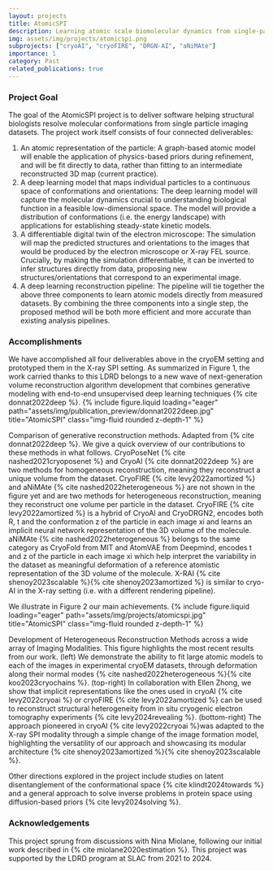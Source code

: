 ```yaml
---
layout: projects
title: AtomicSPI
description: Learning atomic scale biomolecular dynamics from single-particle imaging data.
img: assets/img/projects/atomicspi.png
subprojects: ["cryoAI", "cryoFIRE", "DRGN-AI", "aNiMAte"]
importance: 1
category: Past
related_publications: true
---
```


### Project Goal
The goal of the AtomicSPI project is to deliver software helping structural biologists resolve molecular conformations from single particle imaging datasets. The project work itself consists of four connected deliverables:
1. An atomic representation of the particle: A graph-based atomic model will enable the application of physics-based priors during refinement, and will be fit directly to data, rather than fitting to an intermediate reconstructed 3D map (current practice).
2. A deep learning model that maps individual particles to a continuous space of conformations and orientations: The deep learning model will capture the molecular dynamics crucial to understanding biological function in a feasible low-dimensional space. The model will provide a distribution of conformations (i.e. the energy landscape) with applications for establishing steady-state kinetic models.
3. A differentiable digital twin of the electron microscope: The simulation will map the predicted structures and orientations to the images that would be produced by the electron microscope or X-ray FEL source. Crucially, by making the simulation differentiable, it can be inverted to infer structures directly from data, proposing new structures/orientations that correspond to an experimental image.
4. A deep learning reconstruction pipeline: The pipeline will tie together the above three components to learn atomic models directly from measured datasets. By combining the three components into a single step, the proposed method will be both more efficient and more accurate than existing analysis pipelines.

### Accomplishments
We have accomplished all four deliverables above in the cryoEM setting and prototyped them in the X-ray SPI setting. As summarized in Figure 1, the work carried thanks to this LDRD belongs to a new wave of next-generation volume reconstruction algorithm development that combines generative modeling with end-to-end unsupervised deep learning techniques {% cite donnat2022deep %}.
{% include figure.liquid loading="eager" path="assets/img/publication_preview/donnat2022deep.jpg" title="AtomicSPI" class="img-fluid rounded z-depth-1" %}
<div class="caption">
    Comparison of generative reconstruction methods. Adapted from {% cite donnat2022deep %}. We give a quick overview of our contributions to these methods in what follows. CryoPoseNet {% cite nashed2021cryoposenet %} and CryoAI {% cite donnat2022deep %} are two methods for homogeneous reconstruction, meaning they reconstruct a unique volume from the dataset. CryoFIRE {% cite levy2022amortized %} and aNiMAte {% cite nashed2022heterogeneous %} are not shown in the figure yet and are two methods for heterogeneous reconstruction, meaning they reconstruct one volume per particle in the dataset. CryoFIRE {% cite levy2022amortized %} is a hybrid of CryoAI and CryoDRGN2, encodes both R, t and the conformation z of the particle in each image xi and learns an implicit neural network representation of the 3D volume of the molecule. aNiMAte {% cite nashed2022heterogeneous %} belongs to the same category as CryoFold from MIT and AtomVAE from Deepmind, encodes t and z of the particle in each image xi which help interpret the variability in the dataset as meaningful deformation of a reference atomistic representation of the 3D volume of the molecule. X-RAI {% cite shenoy2023scalable %}{% cite shenoy2023amortized %} is similar to cryo-AI in the X-ray setting (i.e. with a different rendering pipeline).
</div>

We illustrate in Figure 2 our main achievements.
{% include figure.liquid loading="eager" path="assets/img/projects/atomicspi.jpg" title="AtomicSPI" class="img-fluid rounded z-depth-1" %}
<div class="caption">
    Development of Heterogeneous Reconstruction Methods across a wide array of Imaging Modalities. This figure highlights the most recent results from our work. (left) We demonstrate the ability to fit large atomic models to each of the images in experimental cryoEM datasets, through deformation along their normal modes {% cite nashed2022heterogeneous %}{% cite koo2023cryochains %}. (top-right) In collaboration with Ellen Zhong, we show that implicit representations like the ones used in cryoAI {% cite levy2022cryoai %} or cryoFIRE {% cite levy2022amortized %} can be used to reconstruct structural heterogeneity from in situ cryogenic electron tomography experiments {% cite levy2024revealing %}. (bottom-right) The approach pioneered in cryoAI {% cite levy2022cryoai %}was adapted to the X-ray SPI modality through a simple change of the image formation model, highlighting the versatility of our approach and showcasing its modular architecture {% cite shenoy2023amortized %}{% cite shenoy2023scalable %}.
</div>

Other directions explored in the project include studies on latent disentanglement of the conformational space {% cite klindt2024towards %} and a general approach to solve inverse problems in protein space using diffusion-based priors {% cite levy2024solving %}.

### Acknowledgements
This project sprung from discussions with Nina Miolane, following our initial work described in {% cite miolane2020estimation %}. This project was supported by the LDRD program at SLAC from 2021 to 2024.
